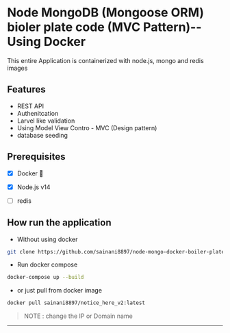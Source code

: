 # Node MongoDB (Mongoose ORM) bioler plate code (MVC Pattern)-- Using Docker

This entire Application is containerized with node.js, mongo and redis images

## Features

* REST API
* Authenitcation 
* Larvel like validation
* Using Model View Contro - MVC (Design pattern)
* database seeding

## Prerequisites
  
-  [x] Docker 🐋
-  [x] Node.js v14
-  [ ] redis


## How run the application

* Without using docker
  

```bash
git clone https://github.com/sainani8897/node-mongo-docker-boiler-plate.git
```

* Run docker compose

```bash
docker-compose up --build
```


* or just pull from docker image
```bash
docker pull sainani8897/notice_here_v2:latest
```

> NOTE : change the IP or Domain name
---
